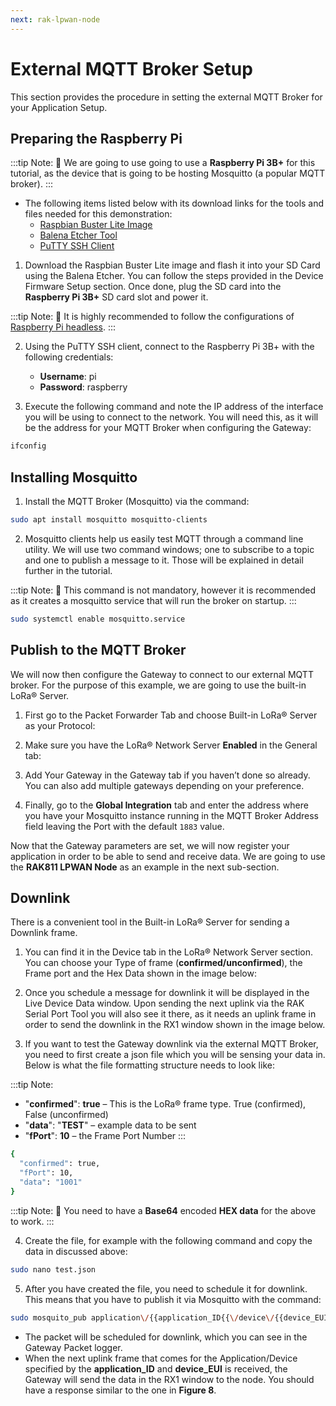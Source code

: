 ```yaml
---
next: rak-lpwan-node
---
```


# External MQTT Broker Setup

This section provides the procedure in setting the external MQTT Broker for your Application Setup.

## Preparing the Raspberry Pi

:::tip Note:
:pencil: We are going to use going to use a **Raspberry Pi 3B+** for this tutorial, as the device that is going to be hosting Mosquitto (a popular MQTT broker).
:::

* The following items listed below with its download links for the tools and files needed for this demonstration:
  * [Raspbian Buster Lite Image](https://www.raspberrypi.org/downloads/raspbian/)
  * [Balena Etcher Tool](https://www.balena.io/etcher/)
  * [PuTTY SSH Client](https://www.chiark.greenend.org.uk/~sgtatham/putty/latest.html)

1. Download the Raspbian Buster Lite image and flash it into your SD Card using the Balena Etcher. You can follow the steps provided in the Device Firmware Setup section. Once done, plug the SD card into the **Raspberry Pi 3B+** SD card slot and power it.

:::tip Note:
:pencil: It is highly recommended to follow the configurations of [Raspberry Pi headless](https://www.raspberrypi.org/documentation/configuration/wireless/headless.md).
:::

2. Using the PuTTY SSH client, connect to the Raspberry Pi 3B+ with the following credentials:

    * **Username**: pi
    * **Password**: raspberry

3. Execute the following command and note the IP address of the interface you will be using to connect to the network. You will need this, as it will be the address for your MQTT Broker when configuring the Gateway:

```sh
ifconfig
```
<rk-img
  src="/assets/images/quick-start-guide/rak7249/7.rak-gateway-mesh-rak811/rpi-interfaces.jpg"
  width="75%"
  figure-number="1"
  caption="Raspberry Pi interfaces"
/>

## Installing Mosquitto

1. Install the MQTT Broker (Mosquitto) via the command:

```sh
sudo apt install mosquitto mosquitto-clients
```
<rk-img
  src="/assets/images/quick-start-guide/rak7249/7.rak-gateway-mesh-rak811/mqtt-installation.jpg"
  width="80%"
  figure-number="2"
  caption="Mosquitto installation"
/>

2. Mosquitto clients help us easily test MQTT through a command line utility. We will use two command windows; one to subscribe to a topic and one to publish a message to it. Those will be explained in detail further in the tutorial.

:::tip Note:
:pencil: This command is not mandatory, however it is recommended as it creates a mosquitto service that will run the broker on startup.
:::

```sh
sudo systemctl enable mosquitto.service
```

## Publish to the MQTT Broker

We will now then configure the Gateway to connect to our external MQTT broker. For the purpose of this example, we are going to use the built-in LoRa® Server.

1. First go to the Packet Forwarder Tab and choose Built-in LoRa® Server as your Protocol:

<rk-img
  src="/assets/images/quick-start-guide/rak7249/7.rak-gateway-mesh-rak811/protocol-selection.jpg"
  width="100%"
  figure-number="3"
  caption="Protocol selection"
/>

2. Make sure you have the LoRa® Network Server **Enabled** in the General tab:

<rk-img
  src="/assets/images/quick-start-guide/rak7249/7.rak-gateway-mesh-rak811/builtin-server-activation.jpg"
  width="100%"
  figure-number="4"
  caption="Built-in LoRa® Server activation"
/>

3. Add Your Gateway in the Gateway tab if you haven’t done so already. You can also add multiple gateways depending on your preference.

<rk-img
  src="/assets/images/quick-start-guide/rak7249/7.rak-gateway-mesh-rak811/lora-gateway-config.jpg"
  width="100%"
  figure-number="5"
  caption="LoRa® Server Gateway configuration"
/>

4. Finally, go to the **Global Integration** tab and enter the address where you have your Mosquitto instance running in the MQTT Broker Address field leaving the Port with the default `1883` value.

<rk-img
  src="/assets/images/quick-start-guide/rak7249/7.rak-gateway-mesh-rak811/set-global-integration.jpg"
  width="100%"
  figure-number="6"
  caption="Setting up the Global Integration"
/>

Now that the Gateway parameters are set, we will now register your application in order to be able to send and receive data. We are going to use the **RAK811 LPWAN Node** as an example in the next sub-section.

## Downlink

There is a convenient tool in the Built-in LoRa® Server for sending a Downlink frame.

1. You can find it in the Device tab in the LoRa® Network Server section. You can choose your Type of frame (**confirmed/unconfirmed**), the Frame port and the Hex Data shown in the image below:

<rk-img
  src="/assets/images/quick-start-guide/rak7249/7.rak-gateway-mesh-rak811/downlink.jpg"
  width="100%"
  figure-number="7"
  caption="LoRa® Network Server Device Downlink tool"
/>

2. Once you schedule a message for downlink it will be displayed in the Live Device Data window. Upon sending the next uplink via the RAK Serial Port Tool you will also see it there, as it needs an uplink frame in order to send the downlink in the RX1 window shown in the image below.

<rk-img
  src="/assets/images/quick-start-guide/rak7249/7.rak-gateway-mesh-rak811/rec-downlink-frm.jpg"
  width="100%"
  figure-number="8"
  caption="Received Downlink Frame"
/>

3. If you want to test the Gateway downlink via the external MQTT Broker, you need to first create a json file which you will be sensing your data in. Below is what the file formatting structure needs to look like:


:::tip Note:
* "**confirmed**": **true** – This is the LoRa® frame type. True (confirmed), False (unconfirmed)
* "**data**": "**TEST**" – example data to be sent
* "**fPort**": **10** – the Frame Port Number
:::


```sh
{
  "confirmed": true,
  "fPort": 10,
  "data": "1001"
}
```

:::tip Note:
:pencil: You need to have a **Base64** encoded **HEX data** for the above to work.
:::

4. Create the file, for example with the following command and copy the data in discussed above:

```sh
sudo nano test.json
```

5. After you have created the file, you need to schedule it for downlink. This means that you have to publish it via Mosquitto with the command:

```sh
sudo mosquito_pub application\/{{application_ID{{\/device\/{{device_EUI}}\/ tx \u2013f test.json
```

* The packet will be scheduled for downlink, which you can see in the Gateway Packet logger.
* When the next uplink frame that comes for the Application/Device specified by the **application_ID** and **device_EUI** is received, the Gateway will send the data in the RX1 window to the node. You should have a response similar to the one in **Figure 8**.